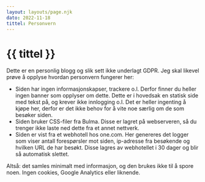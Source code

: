 ```yaml
---
layout: layouts/page.njk
dato: 2022-11-18
tittel: Personvern
---
```


# {{ tittel }}
Dette er en personlig blogg og slik sett ikke underlagt GDPR. 
Jeg skal likevel prøve å opplyse hvordan personvern fungerer her: 

- Siden har ingen informasjonskapser, trackere o.l. Derfor finner du heller ingen banner som opplyser om dette. Dette er i hovedsak en statisk side med tekst på, og krever ikke innlogging o.l. Det er heller ingenting å kjøpe her, derfor er det ikke behov for å vite noe særlig om de som besøker siden. 
- Siden bruker CSS-filer fra Bulma. Disse er lagret på webserveren, så du trenger ikke laste ned dette fra et annet nettverk. 
- Siden er vist fra et webhotell hos one.com. Her genereres det logger som viser antall forespørsler mot siden, ip-adresse fra besøkende og hvilken URL de har besøkt. Disse lagres av webhotellet i 30 dager og blir så automatisk slettet.

Altså: det samles minimalt med informasjon, og den brukes ikke til å spore noen. Ingen cookies, Google Analytics eller liknende. 